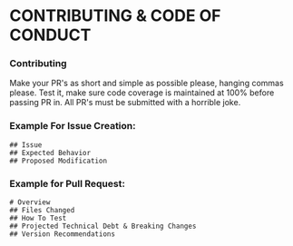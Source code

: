 # CONTRIBUTING & CODE OF CONDUCT

### Contributing
Make your PR's as short and simple as possible please, hanging commas please.  Test it, make sure code coverage is maintained at 100% before passing PR in.  All PR's must be submitted with a horrible joke.

### Example For Issue Creation:
```
## Issue
## Expected Behavior
## Proposed Modification
```

### Example for Pull Request:
```
# Overview
## Files Changed
## How To Test
## Projected Technical Debt & Breaking Changes
## Version Recommendations
```
